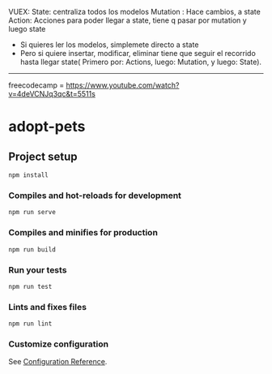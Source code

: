 VUEX:
 State: centraliza todos los modelos
 Mutation : Hace cambios, a state
 Action: Acciones para poder llegar a state, tiene q pasar por mutation y luego state

* Si quieres ler los modelos, simplemete directo a state
* Pero si quiere insertar, modificar, eliminar tiene que seguir el recorrido hasta llegar state( Primero por: Actions, luego: Mutation, y luego: State).

*************************************************************************************************************************************************************

freecodecamp = https://www.youtube.com/watch?v=4deVCNJq3qc&t=5511s

# adopt-pets

## Project setup
```
npm install
```

### Compiles and hot-reloads for development
```
npm run serve
```

### Compiles and minifies for production
```
npm run build
```

### Run your tests
```
npm run test
```

### Lints and fixes files
```
npm run lint
```

### Customize configuration
See [Configuration Reference](https://cli.vuejs.org/config/).
